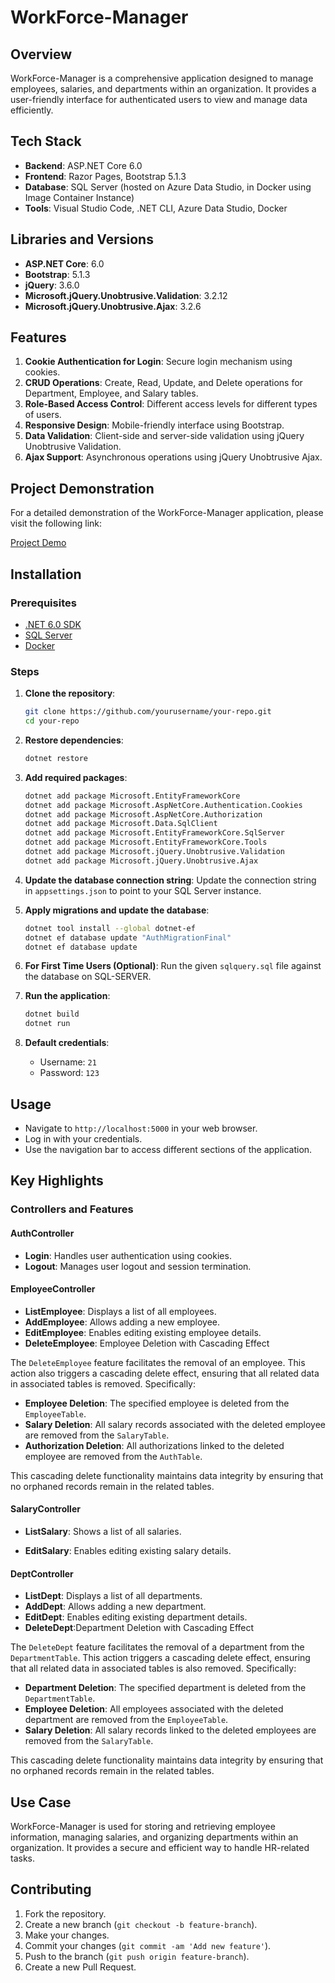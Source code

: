 # WorkForce-Manager

## Overview
WorkForce-Manager is a comprehensive application designed to manage employees, salaries, and departments within an organization. It provides a user-friendly interface for authenticated users to view and manage data efficiently.

## Tech Stack
- **Backend**: ASP.NET Core 6.0
- **Frontend**: Razor Pages, Bootstrap 5.1.3
- **Database**: SQL Server (hosted on Azure Data Studio, in Docker using Image Container Instance)
- **Tools**: Visual Studio Code, .NET CLI, Azure Data Studio, Docker

## Libraries and Versions
- **ASP.NET Core**: 6.0
- **Bootstrap**: 5.1.3
- **jQuery**: 3.6.0
- **Microsoft.jQuery.Unobtrusive.Validation**: 3.2.12
- **Microsoft.jQuery.Unobtrusive.Ajax**: 3.2.6

## Features
1. **Cookie Authentication for Login**: Secure login mechanism using cookies.
2. **CRUD Operations**: Create, Read, Update, and Delete operations for Department, Employee, and Salary tables.
3. **Role-Based Access Control**: Different access levels for different types of users.
4. **Responsive Design**: Mobile-friendly interface using Bootstrap.
5. **Data Validation**: Client-side and server-side validation using jQuery Unobtrusive Validation.
6. **Ajax Support**: Asynchronous operations using jQuery Unobtrusive Ajax.

## Project Demonstration
For a detailed demonstration of the WorkForce-Manager application, please visit the following link:

[Project Demo](https://drive.google.com/drive/folders/1Hnvwv8LaH3ZH0Q4WVEKuHNJFq1wdUvvS?usp=sharing)

## Installation

### Prerequisites
- [.NET 6.0 SDK](https://dotnet.microsoft.com/download/dotnet/6.0)
- [SQL Server](https://www.microsoft.com/en-us/sql-server/sql-server-downloads)
- [Docker](https://www.docker.com/get-started)

### Steps
1. **Clone the repository**:
    ```sh
    git clone https://github.com/yourusername/your-repo.git
    cd your-repo
    ```

2. **Restore dependencies**:
    ```sh
    dotnet restore
    ```

3. **Add required packages**:
    ```sh
    dotnet add package Microsoft.EntityFrameworkCore
    dotnet add package Microsoft.AspNetCore.Authentication.Cookies
    dotnet add package Microsoft.AspNetCore.Authorization
    dotnet add package Microsoft.Data.SqlClient
    dotnet add package Microsoft.EntityFrameworkCore.SqlServer
    dotnet add package Microsoft.EntityFrameworkCore.Tools
    dotnet add package Microsoft.jQuery.Unobtrusive.Validation
    dotnet add package Microsoft.jQuery.Unobtrusive.Ajax
    ```

4. **Update the database connection string**:
    Update the connection string in `appsettings.json` to point to your SQL Server instance.

5. **Apply migrations and update the database**:
    ```sh
    dotnet tool install --global dotnet-ef
    dotnet ef database update "AuthMigrationFinal" 
    dotnet ef database update
    ```
6. **For First Time Users (Optional)**:
    Run the given `sqlquery.sql` file against the database on SQL-SERVER.

7. **Run the application**:
    ```sh
    dotnet build
    dotnet run
    ```
8. **Default credentials**:
    - Username: `21`
    - Password: `123`

## Usage
- Navigate to `http://localhost:5000` in your web browser.
- Log in with your credentials.
- Use the navigation bar to access different sections of the application.

## Key Highlights

### Controllers and Features

#### AuthController
- **Login**: Handles user authentication using cookies.
- **Logout**: Manages user logout and session termination.

#### EmployeeController
- **ListEmployee**: Displays a list of all employees.
- **AddEmployee**: Allows adding a new employee.
- **EditEmployee**: Enables editing existing employee details.
- **DeleteEmployee**: Employee Deletion with Cascading Effect

The `DeleteEmployee` feature facilitates the removal of an employee. This action also triggers a cascading delete effect, ensuring that all related data in associated tables is removed. Specifically:

- **Employee Deletion**: The specified employee is deleted from the `EmployeeTable`.
- **Salary Deletion**: All salary records associated with the deleted employee are removed from the `SalaryTable`.
- **Authorization Deletion**: All authorizations linked to the deleted employee are removed from the `AuthTable`.

This cascading delete functionality maintains data integrity by ensuring that no orphaned records remain in the related tables.

#### SalaryController
- **ListSalary**: Shows a list of all salaries.
<!-- - **AddSalary**: Allows adding a new salary record. -->
- **EditSalary**: Enables editing existing salary details.
<!-- - **DeleteSalary**: Facilitates the deletion of a salary record. -->

#### DeptController
- **ListDept**: Displays a list of all departments.
- **AddDept**: Allows adding a new department.
- **EditDept**: Enables editing existing department details.
- **DeleteDept**:Department Deletion with Cascading Effect

The `DeleteDept` feature facilitates the removal of a department from the `DepartmentTable`. This action triggers a cascading delete effect, ensuring that all related data in associated tables is also removed. Specifically:

- **Department Deletion**: The specified department is deleted from the `DepartmentTable`.
- **Employee Deletion**: All employees associated with the deleted department are removed from the `EmployeeTable`.
- **Salary Deletion**: All salary records linked to the deleted employees are removed from the `SalaryTable`.

This cascading delete functionality maintains data integrity by ensuring that no orphaned records remain in the related tables.

## Use Case
WorkForce-Manager is used for storing and retrieving employee information, managing salaries, and organizing departments within an organization. It provides a secure and efficient way to handle HR-related tasks.

## Contributing
1. Fork the repository.
2. Create a new branch (`git checkout -b feature-branch`).
3. Make your changes.
4. Commit your changes (`git commit -am 'Add new feature'`).
5. Push to the branch (`git push origin feature-branch`).
6. Create a new Pull Request.
